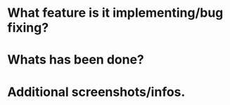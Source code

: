 # What feature is it implementing/bug fixing?

# Whats has been done?

# Additional screenshots/infos.
